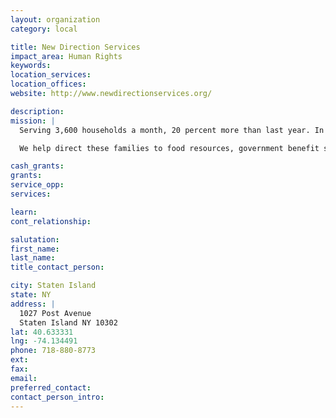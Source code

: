 ```yaml
---
layout: organization
category: local

title: New Direction Services
impact_area: Human Rights
keywords: 
location_services: 
location_offices: 
website: http://www.newdirectionservices.org/

description: 
mission: |
  Serving 3,600 households a month, 20 percent more than last year. In fact, we are seeing many more faces of hungry families from all over the Island including Mid-Island and South Shore who have lost jobs, become disabled, and have no means of paying rent.

  We help direct these families to food resources, government benefit screening, job training, and referrals. We also promote wellness through workshops addressing issues such as cholesterol awareness, heart disease, and women's and men's health. We conduct cooking classes for children and we focus and helping to promote literacy and education through book distribution, storytelling, art exhibits, encouraging kids to attend educational programs such as basic astronomy, reading, writing and math at local institutions. We show families the importance of cultural exposure by conducting art shows and art exhibits at museums and much more.

cash_grants: 
grants: 
service_opp: 
services: 

learn: 
cont_relationship: 

salutation: 
first_name: 
last_name: 
title_contact_person: 

city: Staten Island
state: NY
address: |
  1027 Post Avenue    
  Staten Island NY 10302
lat: 40.633331
lng: -74.134491
phone: 718-880-8773
ext: 
fax: 
email: 
preferred_contact: 
contact_person_intro: 
---
```


